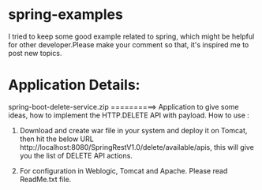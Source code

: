 # spring-examples
I tried to keep some good example related to spring, which might be helpful for other developer.Please make your comment so that, it's inspired me to post new topics.

# Application Details:
spring-boot-delete-service.zip  ==========> Application to give some ideas, how to implement the HTTP.DELETE API with payload.
How to use : 
1) Download and create war file in your system and deploy it on Tomcat, then hit the below URL
http://localhost:8080/SpringRestV1.0/delete/available/apis, this will give you the list of DELETE API actions.

2) For configuration in Weblogic, Tomcat and Apache. Please read ReadMe.txt file.
